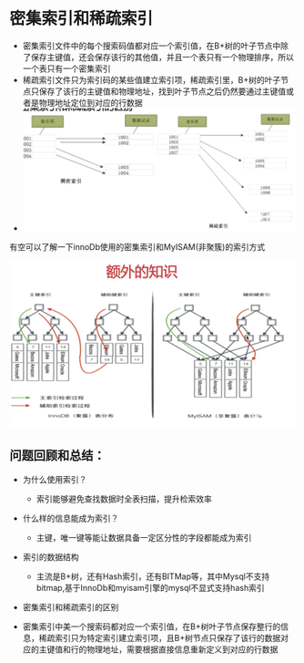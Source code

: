 # 密集索引和稀疏索引

* 密集索引文件中的每个搜索码值都对应一个索引值，在B+树的叶子节点中除了保存主键值，还会保存该行的其他值，并且一个表只有一个物理排序，所以一个表只有一个密集索引
* 稀疏索引文件只为索引码的某些值建立索引项，稀疏索引里，B+树的叶子节点只保存了该行的主键值和物理地址，找到叶子节点之后仍然要通过主键值或者是物理地址定位到对应的行数据
* ![](/密集索引和稀疏索引/1.png)

有空可以了解一下innoDb使用的密集索引和MyISAM\(非聚簇\)的索引方式

![](/密集索引和稀疏索引/2.png)

## 问题回顾和总结：

* 为什么使用索引？

  * 索引能够避免查找数据时全表扫描，提升检索效率
* 什么样的信息能成为索引？

  * 主键，唯一键等能让数据具备一定区分性的字段都能成为索引
* 索引的数据结构
  * 主流是B+树，还有Hash索引，还有BITMap等，其中Mysql不支持bitmap,基于InnoDb和myisam引擎的mysql不显式支持hash索引
* 密集索引和稀疏索引的区别
* 密集索引中美一个搜索码都对应一个索引值，在B+树叶子节点保存整行的信息，稀疏索引只为特定索引建立索引项，且B+树节点只保存了该行的数据对应的主键值和行的物理地址，需要根据直接信息重新定义到对应的行数据




